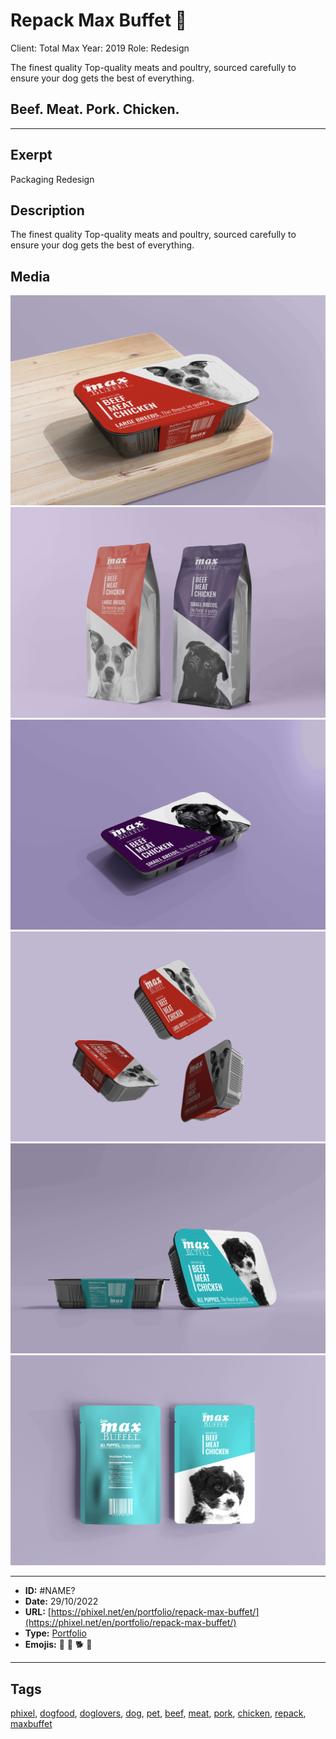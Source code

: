 # Repack Max Buffet 🐶
Client: Total Max
Year: 2019
Role: Redesign

The finest quality
Top-quality meats and poultry, sourced carefully to ensure your dog gets the best of everything.

## Beef. Meat. Pork. Chicken.


------------
## Exerpt
Packaging Redesign
## Description
The finest quality Top-quality meats and poultry, sourced carefully to ensure your dog gets the best of everything.
## Media
<img src="media/6f3abbbc/max-buffet-01-1.jpg">
<img src="media/056fb5f1/max-buffet-02-1.jpg">
<img src="media/70580fa6/max-buffet-03-1.jpg">
<img src="media/4e9b3852/max-buffet-04-1.jpg">
<img src="media/7152c41e/max-buffet-05-1.jpg">
<img src="media/d4976e0c/max-buffet-06.jpg">

------------
- **ID:** #NAME?
- **Date:** 29/10/2022
- **URL:** [https://phixel.net/en/portfolio/repack-max-buffet/](https://phixel.net/en/portfolio/repack-max-buffet/)
- **Type:** [Portfolio](#portfolio)
- **Emojis:** 🐶 🐩 🐕 🦺

------------
## Tags
[phixel](#phixel), [dogfood](#dogfood), [doglovers](#doglovers), [dog](#dog), [pet](#pet), [beef](#beef), [meat](#meat), [pork](#pork), [chicken](#chicken), [repack](#repack), [maxbuffet](#maxbuffet)
